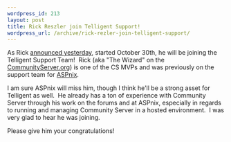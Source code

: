 ```yaml
--- 
wordpress_id: 213
layout: post
title: Rick Reszler join Telligent Support!
wordpress_url: /archive/rick-rezler-join-telligent-support/
---
```


<p>As Rick <a href="http://community.reszler.org/blogs/wizz/archive/2006/10/12/joining-the-telligent-support-team.aspx">announced yesterday</a>, started October 30th, he will be joining the Telligent Support Team!&nbsp; Rick (aka &quot;The Wizard&quot; on the <a href="http://communityserver.org/">CommunityServer.org</a>) is one of the CS MVPs and was previously on the support team for <a href="http://www.aspnix.com/">ASPnix</a>.</p> <p>I am sure ASPnix will miss him, though I think he&#39;ll be a strong asset for Telligent as well.&nbsp; He already has a ton of experience with Community Server through his work on the forums and at ASPnix, especially in regards to running and managing Community Server in a hosted environment.&nbsp; I was very glad to hear he was joining.</p> <p>Please give him your congratulations!</p>
         
